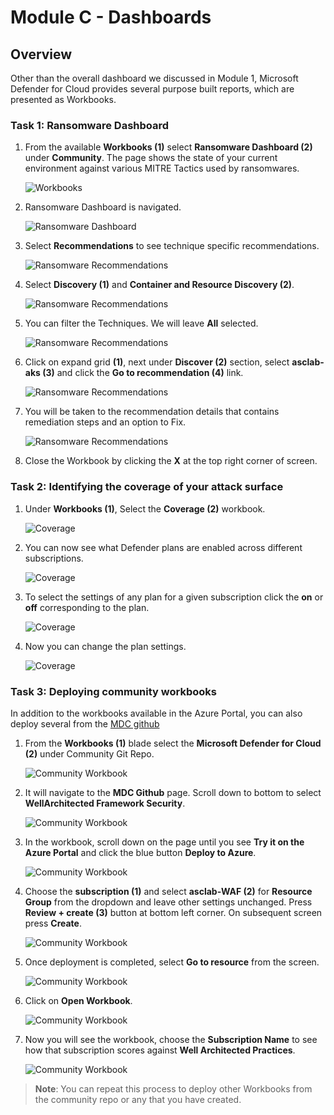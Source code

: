 # Module C - Dashboards

## Overview

Other than the overall dashboard we discussed in Module 1, Microsoft Defender for Cloud provides several purpose built reports, which are presented as Workbooks. 

### Task 1: Ransomware Dashboard

1. From the available **Workbooks (1)** select **Ransomware Dashboard (2)** under **Community**. The page shows the state of your current environment against various MITRE Tactics used by ransomwares.
   
   ![Workbooks](../images/M3-T1-S1.1.png)

2. Ransomware Dashboard is navigated. 
                                                                                                                     
   ![Ransomware Dashboard](../images/M3-T1-S1.png)

3. Select **Recommendations** to see technique specific recommendations.

   ![Ransomware Recommendations](../images/M3-T1-S2.png)

4. Select **Discovery (1)** and **Container and Resource Discovery (2)**.

   ![Ransomware Recommendations](../images/M3-T1-S3.png)

5. You can filter the Techniques. We will leave **All** selected.

   ![Ransomware Recommendations](../images/M3-T1-S4.png)

6. Click on expand grid **(1)**, next under **Discover (2)** section, select **asclab-aks (3)** and click the **Go to recommendation (4)** link.

    ![Ransomware Recommendations](../images/dfc7.png)

7. You will be taken to the recommendation details that contains remediation steps and an option to Fix.

    ![Ransomware Recommendations](../images/M3-T1-S6.png)

8. Close the Workbook by clicking the **X** at the top right corner of screen.


### Task 2: Identifying the coverage of your attack surface

1. Under **Workbooks (1)**, Select the **Coverage (2)** workbook.

   ![Coverage](../images/M3-T2-S1.1.png)

2. You can now see what Defender plans are enabled across different subscriptions.

   ![Coverage](../images/M3-T2-S2.1.png)

3. To select the settings of any plan for a given subscription click the **on** or **off** corresponding to the plan.

   ![Coverage](../images/M3-T2-S3.png)

4. Now you can change the plan settings.

    ![Coverage](../images/defender1.png)


### Task 3: Deploying community workbooks

In addition to the workbooks available in the Azure Portal, you can also deploy several from the [MDC github](https://github.com/Azure/Microsoft-Defender-for-Cloud/tree/main/Workbooks)

1. From the **Workbooks (1)** blade select the **Microsoft Defender for Cloud (2)** under Community Git Repo.

   ![Community Workbook](../images/M3-T3-S1.png)

2. It will navigate to the **MDC Github** page. Scroll down to bottom to select **WellArchitected Framework Security**.

   ![Community Workbook](../images/M3-T3-S2.png)

3. In the workbook, scroll down on the page until you see **Try it on the Azure Portal** and click the blue button **Deploy to Azure**.

   ![Community Workbook](../images/M3-T3-S3.png)

4. Choose the **subscription (1)** and select **asclab-WAF (2)** for **Resource Group** from the dropdown and leave other settings unchanged. Press **Review + create (3)** button at bottom left corner. On subsequent screen press **Create**.

   ![Community Workbook](../images/M3-T3-S4.png)

5. Once deployment is completed, select **Go to resource** from the screen.

   ![Community Workbook](../images/M3-T3-S5.png)

6. Click on **Open Workbook**.
   
   ![Community Workbook](../images/M3-T3-S6.png)

7. Now you will see the workbook, choose the **Subscription Name** to see how that subscription scores against **Well Architected Practices**.

    ![Community Workbook](../images/M3-T3-S7-1.png)


>**Note**: You can repeat this process to deploy other Workbooks from the community repo or any that you have created.
